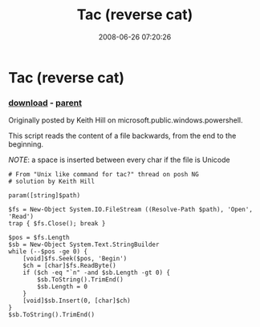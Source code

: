 ﻿---
pid:            433
poster:         halr9000
title:          Tac (reverse cat)
date:           2008-06-26 07:20:26
format:         posh
parent:         432
parent:         432

---

# Tac (reverse cat)

### [download](433.ps1) - [parent](432.md)

Originally posted by Keith Hill on microsoft.public.windows.powershell.

This script reads the content of a file backwards, from the end to the beginning.

*NOTE*: a space is inserted between every char if the file is Unicode

```posh
# From "Unix like command for tac?" thread on posh NG
# solution by Keith Hill

param([string]$path)

$fs = New-Object System.IO.FileStream ((Resolve-Path $path), 'Open', 'Read')
trap { $fs.Close(); break }

$pos = $fs.Length
$sb = New-Object System.Text.StringBuilder
while (--$pos -ge 0) {
    [void]$fs.Seek($pos, 'Begin')
    $ch = [char]$fs.ReadByte()
    if ($ch -eq "`n" -and $sb.Length -gt 0) {
        $sb.ToString().TrimEnd()
        $sb.Length = 0
    }
    [void]$sb.Insert(0, [char]$ch)
}
$sb.ToString().TrimEnd()
```
